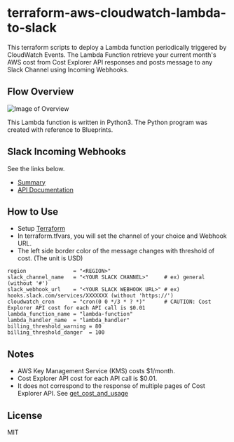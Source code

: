 # terraform-aws-cloudwatch-lambda-to-slack
This terraform scripts to deploy a Lambda function periodically triggered by CloudWatch Events. The Lambda Function retrieve your current month's AWS cost from Cost Explorer API responses and posts message to any Slack Channel using Incoming Webhooks.

## Flow Overview
![Image of Overview](https://github.com/yakumobooks/terraform-aws-cloudwatch-lambda-to-slack/blob/images/cloudwatch-lambda-to-slack.png)

This Lambda function is written in Python3. The Python program was created with reference to Blueprints.

## Slack Incoming Webhooks
See the links below.
- [Summary](https://get.slack.help/hc/en-us/articles/115005265063-Incoming-WebHooks-for-Slack)
- [API Documentation](https://api.slack.com/incoming-webhooks)

## How to Use
- Setup [Terraform](https://www.terraform.io/)
- In terraform.tfvars, you will set the channel of your choice and Webhook URL.
- The left side border color of the message changes with threshold of cost. (The unit is USD)
```
region               = "<REGION>"
slack_channel_name   = "<YOUR SLACK CHANNEL>"     # ex) general (without '#')
slack_webhook_url    = "<YOUR SLACK WEBHOOK URL>" # ex) hooks.slack.com/services/XXXXXXX (without 'https://')
cloudwatch_cron      = "cron(0 0 */3 * ? *)"      # CAUTION: Cost Explorer API cost for each API call is $0.01
lambda_function_name = "lambda-function"
lambda_handler_name  = "lambda_handler"
billing_threshold_warning = 80
billing_threshold_danger  = 100
```

## Notes
- AWS Key Management Service (KMS) costs $1/month.
- Cost Explorer API cost for each API call is $0.01.
- It does not correspond to the response of multiple pages of Cost Explorer API. See [get_cost_and_usage](http://boto3.readthedocs.io/en/latest/reference/services/ce.html)

## License
MIT